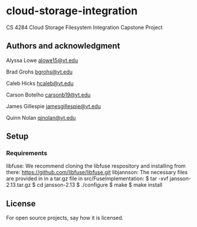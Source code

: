 # cloud-storage-integration
CS 4284 Cloud Storage Filesystem Integration Capstone Project

## Authors and acknowledgment
Alyssa Lowe <alowe15@vt.edu>

Brad Grohs <bgrohs@vt.edu>

Caleb Hicks <hcaleb@vt.edu>

Carson Botelho <carsonb19@vt.edu>

James Gillespie <jamesgillespie@vt.edu>

Quinn Nolan <qjnolan@vt.edu>

## Setup
### Requirements
libfuse: We recommend cloning the libfuse respository and installing from there: <https://github.com/libfuse/libfuse.git>
libjannson: The necessary files are provided in in a tar.gz file in src/FuseImplementation:
    $ tar -xvf jansson-2.13.tar.gz
    $ cd jansson-2.13
    $ ./configure
    $ make
    $ make install


## License
For open source projects, say how it is licensed.
